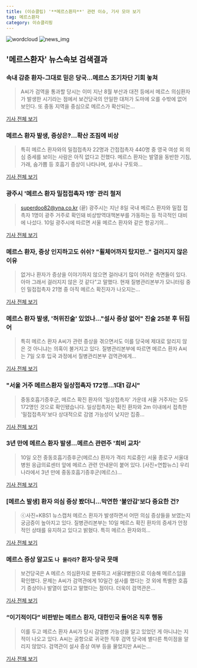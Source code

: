 ```yaml
---
title: (이슈클립) '**메르스환자**' 관련 이슈, 기사 모아 보기
tag: 메르스환자
category: 이슈클리핑
---
```

![wordcloud](https://s3.ap-northeast-2.amazonaws.com/lyrics101-wordcloud/2018-09-10-1536558361.png)
![news_img](https://user-images.githubusercontent.com/42597476/44507050-1206f400-a6e4-11e8-8d98-7ffbfebb353f.png)
## **'**메르스환자**'** 뉴스속보 검색결과
### 속내 감춘 환자-그대로 믿은 당국…메르스 조기차단 기회 놓쳐

>A씨가 검역을 통과할 당시는 이미 지난 8월 부산과 대전 등에서 메르스 의심환자가 발생한 시기라는 점에서 보건당국의 안일한 대처가 도마에 오를 수밖에 없어 보인다. 또 중동 지역을 중심으로 메르스가 확산되는...

<a href="http://www.newsis.com/view/?id=NISX20180910_0000413858&cID=10801&pID=14000" target="_blank">기사 전체 보기</a>

### 메르스 환자 발생, 증상은?...확산 조짐에 비상

>특히 메르스 환자와의 밀접접촉자 22명과 간접접촉자 440명 중 영국 여성 외 의심 증세를 보이는 사람은 아직 없다고 전했다. 메르스 환자는 발열을 동반한 기침, 가래, 숨가쁨 등 호흡기 증상이 나타나며, 설사나 구토와...

<a href="http://www.anewsa.com/detail.php?number=1370088&thread=09r02" target="_blank">기사 전체 보기</a>

### 광주시 '메르스 환자 밀접접촉자 1명' 관리 철저

>superdoo82@yna.co.kr (끝) 광주시는 지난 8일 국내 메르스 환자와 밀접 접촉자 1명이 광주 거주로 확인돼 비상방역대책본부를 가동하는 등 적극적인 대비에 나섰다. 10일 광주시에 따르면 서울 메르스 환자와 같은 항공기의...

<a href="http://app.yonhapnews.co.kr/YNA/Basic/SNS/r.aspx?c=AKR20180910073200054&did=1195m" target="_blank">기사 전체 보기</a>

### 메르스 환자, 증상 인지하고도 쉬쉬? "휠체어까지 탔지만.." 걸러지지 않은 이유

>없거나 환자가 증상을 이야기하지 않으면 걸러내기 많이 어려운 측면들이 있다. 아마 그래서 걸러지지 않은 것 같다"고 말했다. 현재 질병관리본부가 모니터링 중인 밀접접촉자 21명 중 아직 메르스 확진자가 나오지는...

<a href="http://www.seoulwire.com/news/articleView.html?idxno=25852" target="_blank">기사 전체 보기</a>

### 메르스 환자 발생, '허위진술' 있었나…"설사 증상 없어" 진술 25분 후 뒤집어

>특히 메르스 환자 A씨가 관련 증상을 겪으면서도 이를 당국에 제대로 알리지 않은 것 아니냐는 의혹이 불거지고 있다. 질병관리본부에 따르면 메르스 환자 A씨는 7일 오후 입국 과정에서 질병관리본부 검역관에게...

<a href="http://viewers.heraldcorp.com/news/articleView.html?idxno=19354" target="_blank">기사 전체 보기</a>

### "서울 거주 **메르스환자** 일상접촉자 172명...1대1 감시"

>중동호흡기증후군, 메르스 확진 환자의 '일상접촉자' 가운데 서울 거주자는 모두 172명인 것으로 확인됐습니다. 일상접촉자는 확진 환자와 2m 이내에서 접촉한 '밀접접촉자'보다 상대적으로 감염 가능성이 낮지만 집중...

<a href="http://www.ytn.co.kr/_ln/0115_201809101100467127" target="_blank">기사 전체 보기</a>

### 3년 만에 메르스 환자 발생…메르스 관련주 '희비 교차'

>10일 오전 중동호흡기증후군(메르스) 환자가 격리 치료중인 서울 종로구 서울대병원 응급의료센터 앞에 메르스 관련 안내문이 붙어 있다. [사진=연합뉴스] 우리나라에서 3년 만에 중동호흡기증후군(메르스)...

<a href="http://news.hankyung.com/article/2018091074827" target="_blank">기사 전체 보기</a>

### [메르스 발생] 환자 의심 증상 봤더니...막연한 ‘불안감’보다 중요한 건?

>ⓒ사진=KBS1 뉴스캡처 메르스 환자가 발생하면서 어떤 의심 증상들을 보였는지 궁금증이 높아지고 있다. 질병관리본부는 10일 메르스 확진 환자의 증세가 안정적인 상태를 유지하고 있다고 밝혔다. 특히 메르스 환자와의...

<a href="http://www.dailian.co.kr/news/view/738292/?sc=naver" target="_blank">기사 전체 보기</a>

### 메르스 증상 알고도 `나 몰라라`? 환자·당국 뭇매

>보건당국은 A 메르스 의심환자로 분류하고 서울대병원으로 이송해 메르스임을 확인했다. 문제는 A씨가 검역관에게 10일간 설사를 했다는 것 외에 특별한 호흡기 증상이나 발열이 없다고 말했다는 점이다. 더욱이 검역관은...

<a href="http://www.sporbiz.co.kr/news/articleView.html?idxno=271068" target="_blank">기사 전체 보기</a>

### “이기적이다” 비판받는 메르스 환자, 대한민국 들어온 직후 행동

>이를 두고 메르스 환자 A씨가 당시 감염병 가능성을 알고 있었던 게 아니냐는 지적이 나오고 있다. A씨는 공항으로 귀국한 직후 검역 당국에 별다른 특이점을 알리지 않았다. 검역관이 설사 증상 여부 등을 물었지만 A씨는...

<a href="http://www.wikitree.co.kr/main/news_view.php?id=368086" target="_blank">기사 전체 보기</a>


